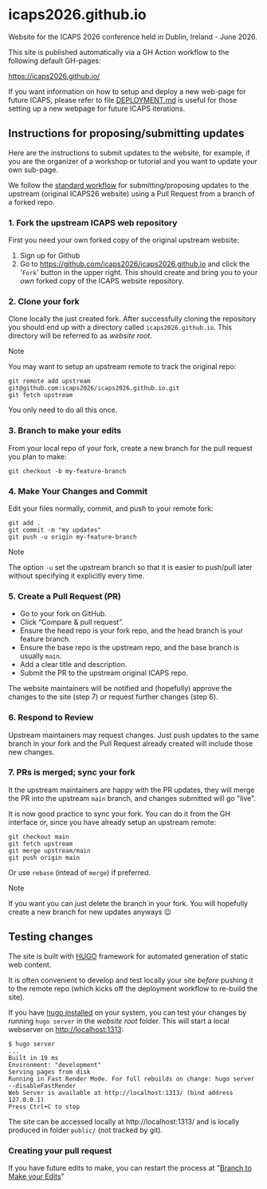 # icaps2026.github.io

Website for the ICAPS 2026 conference held in Dublin, Ireland - June 2026.

This site is published automatically via a GH Action workflow to the following default GH-pages:

<https://icaps2026.github.io/>

If you want information on how to setup and deploy a new web-page for future ICAPS, please refer to file [DEPLOYMENT.md](DEPLOYMENT.md) is useful for those setting up a new webpage for future ICAPS iterations.

## Instructions for proposing/submitting updates

Here are the instructions to submit updates to the website, for example, if you are the organizer of a workshop or tutorial and you want to update your own sub-page.

We follow the [standard workflow](https://docs.github.com/en/pull-requests/collaborating-with-pull-requests/proposing-changes-to-your-work-with-pull-requests/creating-a-pull-request-from-a-fork) for submitting/proposing updates to the upstream (original ICAPS26 website) using a Pull Request from a branch of a forked repo.

### 1. Fork the upstream ICAPS web repository

First you need your own forked copy of the original upstream website:

1. Sign up for Github
2. Go to <https://github.com/icaps2026/icaps2026.github.io> and click the '`Fork`' button in the upper right. This should create and bring you to your _own_ forked copy of the ICAPS website repository.

### 2. Clone your fork

Clone locally the just created fork. After successfully cloning the repository you should end up with a directory called `icaps2026.github.io`. This directory will be referred to as _website root_.

> [!NOTE]
> You may want to setup an upstream remote to track the original repo:
>
> ```shell
> git remote add upstream git@github.com:icaps2026/icaps2026.github.io.git
> git fetch upstream
> ```

You only need to do all this once.

### 3. Branch to make your edits

From your local repo of your fork, create a new branch for the pull request you plan to make:

```shell
git checkout -b my-feature-branch
```

### 4. Make Your Changes and Commit

Edit your files normally, commit, and push to your remote fork:

```shell
git add .
git commit -m "my updates"
git push -u origin my-feature-branch
```

> [!NOTE]
> The option `-u` set the upstream branch so that it is easier to push/pull later without specifying it explicitly every time.

### 5. Create a Pull Request (PR)

* Go to your fork on GitHub.
* Click “Compare & pull request”.
* Ensure the head repo is your fork repo, and the head branch is your feature branch.
* Ensure the base repo is the upstream repo, and the base branch is usually `main`.
* Add a clear title and description.
* Submit the PR to the upstream original ICAPS repo.

The website maintainers will be notified and (hopefully) approve the changes to the site (step 7) or request further changes (step 6).

### 6. Respond to Review

Upstream maintainers may request changes. Just push updates to the same branch in your fork and the Pull Request already created will include those new changes.

### 7. PRs is merged; sync your fork

It the upstream maintainers are happy with the PR updates, they will merge the PR into the upstream `main` branch, and changes submitted will go "live".

It is now good practice to sync your fork. You can do it from the GH interface or, since you have already setup an upstream remote:

```shell
git checkout main
git fetch upstream
git merge upstream/main
git push origin main
```

Or use `rebase` (intead of `merge`) if preferred.

> [!NOTE]
> If you want you can just delete the branch in your fork. You will hopefully create a new branch for new updates anyways 😉

## Testing changes

The site is built with [HUGO](https://gohugo.io) framework for automated generation of static web content.

It is often convenient to develop and test locally your site _before_ pushing it to the remote repo (which kicks off the deployment workflow to re-build the site).

If you have [hugo installed](https://gohugo.io/getting-started/installing) on your system, you can test  your changes by running `hugo server` in the _website root_ folder. This will start a local webserver on <http://localhost:1313>:

```shell
$ hugo server
...
Built in 19 ms
Environment: "development"
Serving pages from disk
Running in Fast Render Mode. For full rebuilds on change: hugo server --disableFastRender
Web Server is available at http://localhost:1313/ (bind address 127.0.0.1)
Press Ctrl+C to stop
```

The site can be accessed locally at http://localhost:1313/ and is locally produced in folder `public/` (not tracked by git).

### Creating your pull request

If you have future edits to make, you can restart the process at "[Branch to Make your Edits](https://github.com/icaps2026/icaps2026.github.io#branch-to-make-your-edits)"
